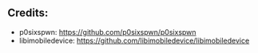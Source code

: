 ## Credits: 
  - p0sixspwn:  https://github.com/p0sixspwn/p0sixspwn
  - libimobiledevice: https://github.com/libimobiledevice/libimobiledevice

